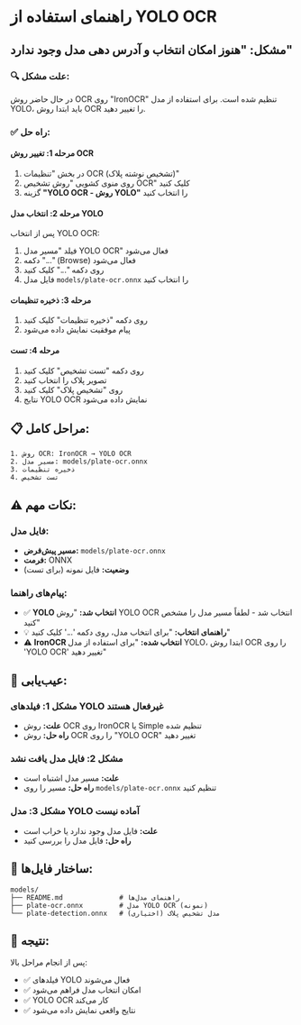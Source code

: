 # راهنمای استفاده از YOLO OCR

## مشکل: "هنوز امکان انتخاب و آدرس دهی مدل وجود ندارد"

### 🔍 **علت مشکل:**

در حال حاضر روش OCR روی "IronOCR" تنظیم شده است. برای استفاده از مدل YOLO، باید ابتدا روش OCR را تغییر دهید.

### ✅ **راه حل:**

#### **مرحله 1: تغییر روش OCR**

1. در بخش "تنظیمات OCR (تشخیص نوشته پلاک)"
2. روی منوی کشویی "روش تشخیص OCR" کلیک کنید
3. گزینه **"YOLO OCR - روش YOLO"** را انتخاب کنید

#### **مرحله 2: انتخاب مدل YOLO**

پس از انتخاب YOLO OCR:

1. فیلد "مسیر مدل YOLO OCR" فعال می‌شود
2. دکمه "..." (Browse) فعال می‌شود
3. روی دکمه "..." کلیک کنید
4. فایل مدل `models/plate-ocr.onnx` را انتخاب کنید

#### **مرحله 3: ذخیره تنظیمات**

1. روی دکمه "ذخیره تنظیمات" کلیک کنید
2. پیام موفقیت نمایش داده می‌شود

#### **مرحله 4: تست**

1. روی دکمه "تست تشخیص" کلیک کنید
2. تصویر پلاک را انتخاب کنید
3. روی "تشخیص پلاک" کلیک کنید
4. نتایج YOLO OCR نمایش داده می‌شود

## 📋 **مراحل کامل:**

```
1. روش OCR: IronOCR → YOLO OCR
2. مسیر مدل: models/plate-ocr.onnx
3. ذخیره تنظیمات
4. تست تشخیص
```

## ⚠️ **نکات مهم:**

### **فایل مدل:**

- **مسیر پیش‌فرض:** `models/plate-ocr.onnx`
- **فرمت:** ONNX
- **وضعیت:** فایل نمونه (برای تست)

### **پیام‌های راهنما:**

- ✅ **YOLO انتخاب شد:** "روش YOLO OCR انتخاب شد - لطفاً مسیر مدل را مشخص کنید"
- 💡 **راهنمای انتخاب:** "برای انتخاب مدل، روی دکمه '...' کلیک کنید"
- ⚠️ **IronOCR انتخاب شده:** "برای استفاده از مدل YOLO، ابتدا روش OCR را روی 'YOLO OCR' تغییر دهید"

## 🔧 **عیب‌یابی:**

### **مشکل 1: فیلدهای YOLO غیرفعال هستند**

- **علت:** روش OCR روی IronOCR یا Simple تنظیم شده
- **راه حل:** روش OCR را روی "YOLO OCR" تغییر دهید

### **مشکل 2: فایل مدل یافت نشد**

- **علت:** مسیر مدل اشتباه است
- **راه حل:** مسیر را روی `models/plate-ocr.onnx` تنظیم کنید

### **مشکل 3: مدل YOLO آماده نیست**

- **علت:** فایل مدل وجود ندارد یا خراب است
- **راه حل:** فایل مدل را بررسی کنید

## 📁 **ساختار فایل‌ها:**

```
models/
├── README.md              # راهنمای مدل‌ها
├── plate-ocr.onnx         # مدل YOLO OCR (نمونه)
└── plate-detection.onnx   # مدل تشخیص پلاک (اختیاری)
```

## 🎯 **نتیجه:**

پس از انجام مراحل بالا:

- ✅ فیلدهای YOLO فعال می‌شوند
- ✅ امکان انتخاب مدل فراهم می‌شود
- ✅ YOLO OCR کار می‌کند
- ✅ نتایج واقعی نمایش داده می‌شود
